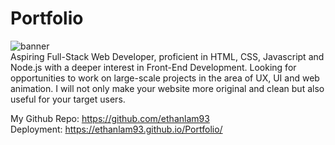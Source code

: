 # Portfolio
![banner](https://user-images.githubusercontent.com/64672854/89487802-617d4800-d774-11ea-97dc-88cc906aee10.png)
<br>
Aspiring Full-Stack Web Developer, proficient in HTML, CSS, Javascript and Node.js with a deeper interest in Front-End Development. Looking for opportunities to work on large-scale projects in the area of UX, UI and web animation. I will not only make your website more original and clean but also useful for your target users.

My Github Repo: https://github.com/ethanlam93<br>
Deployment: https://ethanlam93.github.io/Portfolio/
